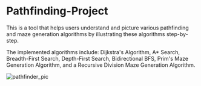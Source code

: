 # Pathfinding-Project
This is a tool that helps users understand and picture various pathfinding and maze generation algorithms by illustrating these algorithms step-by-step. 

The implemented algorithms include: Dijkstra's Algorithm, A* Search, Breadth-First Search, Depth-First Search, Bidirectional BFS, Prim's Maze Generation Algorithm, and a Recursive Division Maze Generation Algorithm.


![pathfinder_pic](https://user-images.githubusercontent.com/63945057/87717691-a90c4780-c765-11ea-8306-046310cedadc.png)
